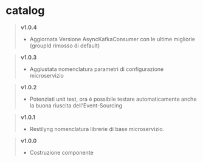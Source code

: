 # catalog

> **v1.0.4**
>	* Aggiornata Versione AsyncKafkaConsumer con le ultime migliorie (groupId rimosso di default)

> **v1.0.3**
>	* Aggiustata nomenclatura parametri di configurazione microservizio

> **v1.0.2**
>	* Potenziati unit test, ora è possibile testare automaticamente anche la buona riuscita dell'Event-Sourcing

> **v1.0.1**
>	* Restilyng nomenclatura librerie di base microservizio.

> **v1.0.0**
>	* Costruzione componente
